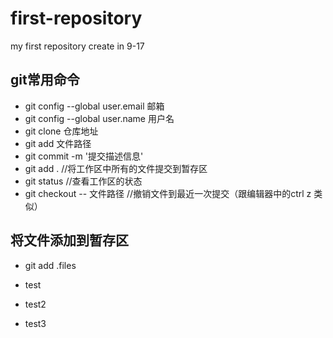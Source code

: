 # first-repository
my first repository create in 9-17

## git常用命令

- git config --global user.email 邮箱
- git config --global user.name 用户名
- git clone 仓库地址
- git add 文件路径
- git commit -m '提交描述信息'
- git add .     //将工作区中所有的文件提交到暂存区
- git status    //查看工作区的状态
- git checkout -- 文件路径      //撤销文件到最近一次提交（跟编辑器中的ctrl z 类似）

## 将文件添加到暂存区

- git add .files

- test

- test2

- test3